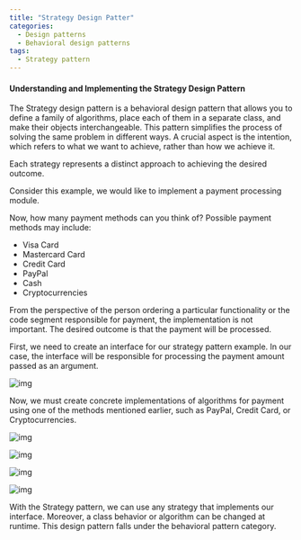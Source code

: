 ```yaml
---
title: "Strategy Design Patter"
categories:
  - Design patterns 
  - Behavioral design patterns
tags:
  - Strategy pattern
---
```


#### Understanding and Implementing the Strategy Design Pattern

The Strategy design pattern is a behavioral design pattern that allows you to define a family of algorithms, place each of them in a separate class, and make their objects interchangeable. This pattern simplifies the process of solving the same problem in different ways. A crucial aspect is the intention, which refers to what we want to achieve, rather than how we achieve it.

Each strategy represents a distinct approach to achieving the desired outcome.

Consider this example, we would like to implement a payment processing module.

Now, how many payment methods can you think of?
Possible payment methods may include:
* Visa Card
* Mastercard Card
* Credit Card
* PayPal
* Cash
* Cryptocurrencies

From the perspective of the person ordering a particular functionality or the code segment responsible for payment, the implementation is not important. The desired outcome is that the payment will be processed.

First, we need to create an interface for our strategy pattern example. In our case, the interface will be responsible for processing the payment amount passed as an argument.

![img]({{site.url}}/assets/blog_images/2021-12-08-strategy-design-pattern/strategy1.png)

Now, we must create concrete implementations of algorithms for payment using one of the methods mentioned earlier, such as PayPal, Credit Card, or Cryptocurrencies.

![img]({{site.url}}/assets/blog_images/2021-12-08-strategy-design-pattern/strategy2.png)

![img]({{site.url}}/assets/blog_images/2021-12-08-strategy-design-pattern/strategy4.png)

![img]({{site.url}}/assets/blog_images/2021-12-08-strategy-design-pattern/strategy5.png)

![img]({{site.url}}/assets/blog_images/2021-12-08-strategy-design-pattern/strategy6.png)

With the Strategy pattern, we can use any strategy that implements our interface. Moreover, a class behavior or algorithm can be changed at runtime. This design pattern falls under the behavioral pattern category.	 
